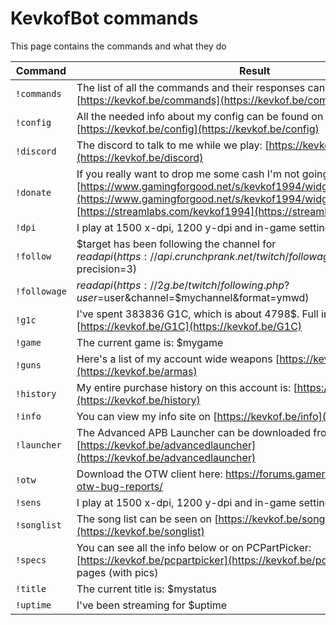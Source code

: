 # KevkofBot commands

This page contains the commands and what they do

|Command|Result|
|--------|------|
| `!commands` | The list of all the commands and their responses can be seen on [https://kevkof.be/commands](https://kevkof.be/commands) |
| `!config` | All the needed info about my config can be found on [https://kevkof.be/config](https://kevkof.be/config) |
| `!discord` | The discord to talk to me while we play: [https://kevkof.be/discord](https://kevkof.be/discord) |
| `!donate` | If you really want to drop me some cash I'm not going to stop you. [https://www.gamingforgood.net/s/kevkof1994/widget](https://www.gamingforgood.net/s/kevkof1994/widget) or [https://streamlabs.com/kevkof1994](https://streamlabs.com/kevkof1994) |
| `!dpi` | I play at 1500 x-dpi, 1200 y-dpi and in-game settings 23.04 and 0.3 |
| `!follow` | $target has been following the channel for  $readapi(https://api.crunchprank.net/twitch/followage/$mychannel/$target?precision=3) |
| `!followage` | $readapi(https://2g.be/twitch/following.php?user=$user&channel=$mychannel&format=ymwd) |
| `!g1c` | I've spent 383836 G1C, which is about 4798$. Full info on [https://kevkof.be/G1C](https://kevkof.be/G1C) |
| `!game` | The current game is: $mygame |
| `!guns` | Here's a list of my account wide weapons [https://kevkof.be/armas](https://kevkof.be/armas) |
| `!history` | My entire purchase history on this account is: [https://kevkof.be/history](https://kevkof.be/history) |
| `!info` | You can view my info site on [https://kevkof.be/info](https://kevkof.be/info) |
| `!launcher` | The Advanced APB Launcher can be downloaded from [https://kevkof.be/advancedlauncher](https://kevkof.be/advancedlauncher) |
| `!otw` | Download the OTW client here: <https://forums.gamersfirst.com/forum/84-otw-bug-reports/> |
| `!sens` | I play at 1500 x-dpi, 1200 y-dpi and in-game settings 23.04 and 0.3 |
| `!songlist` | The song list can be seen on [https://kevkof.be/songlist](https://kevkof.be/songlist)  |
| `!specs` | You can see all the info below or on PCPartPicker: [https://kevkof.be/pcpartpicker](https://kevkof.be/pcpartpicker) or my Info pages (with pics) |
| `!title` | The current title is: $mystatus |
| `!uptime` | I've been streaming for $uptime |
